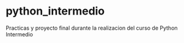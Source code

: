 # python_intermedio
Practicas y proyecto final durante la realizacion del curso de Python Intermedio
